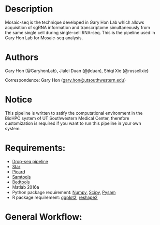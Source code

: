 Description
=============
Mosaic-seq is the technique developed in Gary Hon Lab which allows acquisition of sgRNA information and transcriptome simultaneously from the same single cell during single-cell RNA-seq. This is the pipeline used in Gary Hon Lab for Mosaic-seq analysis. 

Authors
==============
Gary Hon (@GaryhonLab), Jialei Duan (@jlduan), Shiqi Xie (@russellxie)

Correspondence: Gary Hon (gary.hon@utsouthwestern.edu)

Notice
===============
This pipeline is written to satify the computational environment in the BioHPC system of UT Southwestern Medical Center, therefore customization is required if you want to run this pipeline in your own system. 

Requirements: 
==============
  * [Drop-seq pipeline](http://mccarrolllab.com/dropseq/)
  * [Star](https://github.com/alexdobin/STAR)
  * [Picard](https://broadinstitute.github.io/picard/)
  * [Samtools](http://samtools.sourceforge.net/)
  * [Bedtools](http://bedtools.readthedocs.io/en/latest/)
  * Matlab 2016a
  * Python package requirement: [Numpy](http://www.numpy.org/), [Scipy](https://www.scipy.org/), [Pysam](http://pysam.readthedocs.io/en/latest/api.html)
  * R package requirement: [ggplot2](http://ggplot2.org/), [reshape2](https://cran.r-project.org/web/packages/reshape2/reshape2.pdf)
    
General Workflow:
=================
